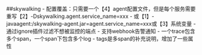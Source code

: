 ##skywalking
    - 配置覆盖：只需要一个【4】agent配置文件，但是每个服务需要重写【2】-Dskywalking.agent.service_name=xxx
    - 或【1】-javaagent:/skywalking-agent.jar=agent.service_name=xxx或【3】系统变量
    - 通过ignore插件过滤不想被监控的端点
    - 支持webhook告警通知
    - 一个trace包含多个span，一个span下包含多个log
    - tags是多span的补充说明，增加了一些属性